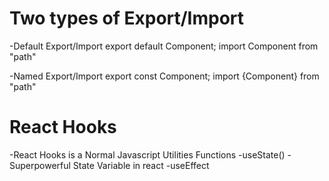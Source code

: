 # Two types of Export/Import
-Default Export/Import
export default Component;
import Component from "path"

-Named Export/Import
export const Component;
import {Component} from "path"



# React Hooks
-React Hooks is a Normal Javascript Utilities Functions
-useState() -Superpowerful State Variable in react
-useEffect